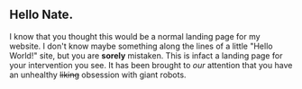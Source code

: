 ## Hello Nate. 
I know that you thought this would be a normal landing page for my website. I don't know maybe something along the lines of a little "Hello World!" site, but you are **sorely** mistaken. This is infact a landing page for your intervention you see. It has been brought to _our_ attention that you have an unhealthy ~~liking~~ obsession with giant robots.
